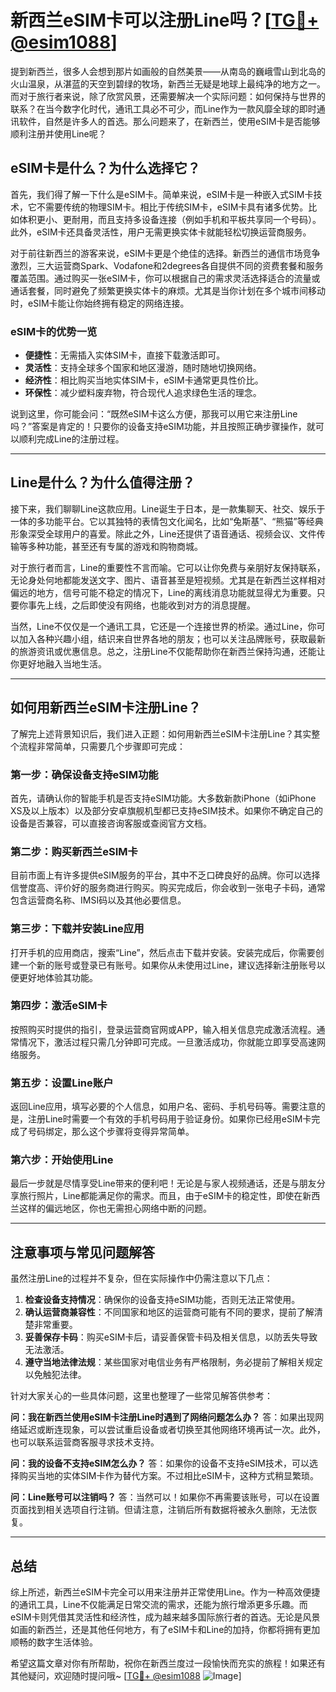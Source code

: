 # 新西兰eSIM卡可以注册Line吗？[[TG💪+ @esim1088](https://t.me/s/esim1088)]

提到新西兰，很多人会想到那片如画般的自然美景——从南岛的巍峨雪山到北岛的火山温泉，从湛蓝的天空到碧绿的牧场，新西兰无疑是地球上最纯净的地方之一。而对于旅行者来说，除了欣赏风景，还需要解决一个实际问题：如何保持与世界的联系？在当今数字化时代，通讯工具必不可少，而Line作为一款风靡全球的即时通讯软件，自然是许多人的首选。那么问题来了，在新西兰，使用eSIM卡是否能够顺利注册并使用Line呢？

## eSIM卡是什么？为什么选择它？

首先，我们得了解一下什么是eSIM卡。简单来说，eSIM卡是一种嵌入式SIM卡技术，它不需要传统的物理SIM卡。相比于传统SIM卡，eSIM卡具有诸多优势。比如体积更小、更耐用，而且支持多设备连接（例如手机和平板共享同一个号码）。此外，eSIM卡还具备灵活性，用户无需更换实体卡就能轻松切换运营商服务。

对于前往新西兰的游客来说，eSIM卡更是个绝佳的选择。新西兰的通信市场竞争激烈，三大运营商Spark、Vodafone和2degrees各自提供不同的资费套餐和服务覆盖范围。通过购买一张eSIM卡，你可以根据自己的需求灵活选择适合的流量或通话套餐，同时避免了频繁更换实体卡的麻烦。尤其是当你计划在多个城市间移动时，eSIM卡能让你始终拥有稳定的网络连接。

### eSIM卡的优势一览

- **便捷性**：无需插入实体SIM卡，直接下载激活即可。
- **灵活性**：支持全球多个国家和地区漫游，随时随地切换网络。
- **经济性**：相比购买当地实体SIM卡，eSIM卡通常更具性价比。
- **环保性**：减少塑料废弃物，符合现代人追求绿色生活的理念。

说到这里，你可能会问：“既然eSIM卡这么方便，那我可以用它来注册Line吗？”答案是肯定的！只要你的设备支持eSIM功能，并且按照正确步骤操作，就可以顺利完成Line的注册过程。

---

## Line是什么？为什么值得注册？

接下来，我们聊聊Line这款应用。Line诞生于日本，是一款集聊天、社交、娱乐于一体的多功能平台。它以其独特的表情包文化闻名，比如“兔斯基”、“熊猫”等经典形象深受全球用户的喜爱。除此之外，Line还提供了语音通话、视频会议、文件传输等多种功能，甚至还有专属的游戏和购物商城。

对于旅行者而言，Line的重要性不言而喻。它可以让你免费与亲朋好友保持联系，无论身处何地都能发送文字、图片、语音甚至是短视频。尤其是在新西兰这样相对偏远的地方，信号可能不稳定的情况下，Line的离线消息功能就显得尤为重要。只要你事先上线，之后即使没有网络，也能收到对方的消息提醒。

当然，Line不仅仅是一个通讯工具，它还是一个连接世界的桥梁。通过Line，你可以加入各种兴趣小组，结识来自世界各地的朋友；也可以关注品牌账号，获取最新的旅游资讯或优惠信息。总之，注册Line不仅能帮助你在新西兰保持沟通，还能让你更好地融入当地生活。

---

## 如何用新西兰eSIM卡注册Line？

了解完上述背景知识后，我们进入正题：如何用新西兰eSIM卡注册Line？其实整个流程非常简单，只需要几个步骤即可完成：

### 第一步：确保设备支持eSIM功能

首先，请确认你的智能手机是否支持eSIM功能。大多数新款iPhone（如iPhone XS及以上版本）以及部分安卓旗舰机型都已支持eSIM技术。如果你不确定自己的设备是否兼容，可以直接咨询客服或查阅官方文档。

### 第二步：购买新西兰eSIM卡

目前市面上有许多提供eSIM服务的平台，其中不乏口碑良好的品牌。你可以选择信誉度高、评价好的服务商进行购买。购买完成后，你会收到一张电子卡码，通常包含运营商名称、IMSI码以及其他必要信息。

### 第三步：下载并安装Line应用

打开手机的应用商店，搜索“Line”，然后点击下载并安装。安装完成后，你需要创建一个新的账号或登录已有账号。如果你从未使用过Line，建议选择新注册账号以便更好地体验其功能。

### 第四步：激活eSIM卡

按照购买时提供的指引，登录运营商官网或APP，输入相关信息完成激活流程。通常情况下，激活过程只需几分钟即可完成。一旦激活成功，你就能立即享受高速网络服务。

### 第五步：设置Line账户

返回Line应用，填写必要的个人信息，如用户名、密码、手机号码等。需要注意的是，注册Line时需要一个有效的手机号码用于验证身份。如果你已经用eSIM卡完成了号码绑定，那么这个步骤将变得异常简单。

### 第六步：开始使用Line

最后一步就是尽情享受Line带来的便利吧！无论是与家人视频通话，还是与朋友分享旅行照片，Line都能满足你的需求。而且，由于eSIM卡的稳定性，即使在新西兰这样的偏远地区，你也无需担心网络中断的问题。

---

## 注意事项与常见问题解答

虽然注册Line的过程并不复杂，但在实际操作中仍需注意以下几点：

1. **检查设备支持情况**：确保你的设备支持eSIM功能，否则无法正常使用。
2. **确认运营商兼容性**：不同国家和地区的运营商可能有不同的要求，提前了解清楚非常重要。
3. **妥善保存卡码**：购买eSIM卡后，请妥善保管卡码及相关信息，以防丢失导致无法激活。
4. **遵守当地法律法规**：某些国家对电信业务有严格限制，务必提前了解相关规定以免触犯法律。

针对大家关心的一些具体问题，这里也整理了一些常见解答供参考：

**问：我在新西兰使用eSIM卡注册Line时遇到了网络问题怎么办？**
答：如果出现网络延迟或断连现象，可以尝试重启设备或者切换至其他网络环境再试一次。此外，也可以联系运营商客服寻求技术支持。

**问：我的设备不支持eSIM怎么办？**
答：如果你的设备不支持eSIM技术，可以选择购买当地的实体SIM卡作为替代方案。不过相比eSIM卡，这种方式稍显繁琐。

**问：Line账号可以注销吗？**
答：当然可以！如果你不再需要该账号，可以在设置页面找到相关选项自行注销。但请注意，注销后所有数据将被永久删除，无法恢复。

---

## 总结

综上所述，新西兰eSIM卡完全可以用来注册并正常使用Line。作为一种高效便捷的通讯工具，Line不仅能满足日常交流的需求，还能为旅行增添更多乐趣。而eSIM卡则凭借其灵活性和经济性，成为越来越多国际旅行者的首选。无论是风景如画的新西兰，还是其他任何地方，有了eSIM卡和Line的加持，你都将拥有更加顺畅的数字生活体验。

希望这篇文章对你有所帮助，祝你在新西兰度过一段愉快而充实的旅程！如果还有其他疑问，欢迎随时提问哦~ [[TG💪+ @esim1088](https://t.me/s/esim1088) ![Image](https://i.postimg.cc/4NQfJmqS/Snipaste-2025-05-13-00-14-12.png)]